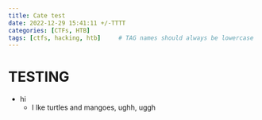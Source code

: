 ```yaml
---
title: Cate test
date: 2022-12-29 15:41:11 +/-TTTT
categories: [CTFs, HTB]
tags: [ctfs, hacking, htb]     # TAG names should always be lowercase
---
```

# TESTING

- hi
    - I lke turtles and mangoes, ughh, uggh